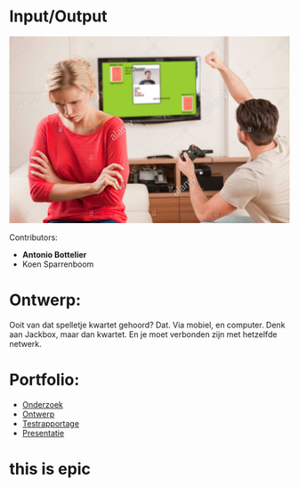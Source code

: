 # Input/Output

![poster](https://github.com/LtKst/gamelab/blob/master/poster.png)

Contributors:

  - **Antonio Bottelier**
  - Koen Sparrenboom

# Ontwerp:

Ooit van dat spelletje kwartet gehoord? Dat. Via mobiel, en computer. Denk aan Jackbox, maar dan kwartet. En je moet verbonden zijn met hetzelfde netwerk.

# Portfolio:

  - [Onderzoek](#)
  - [Ontwerp](#)
  - [Testrapportage](#)
  - [Presentatie](https://docs.google.com/presentation/d/1jU-m4JodX7zlJp4S6nIKw9V4PHwR9yWsYWbXvnqjf7c/edit?usp=sharing)

# this is epic
